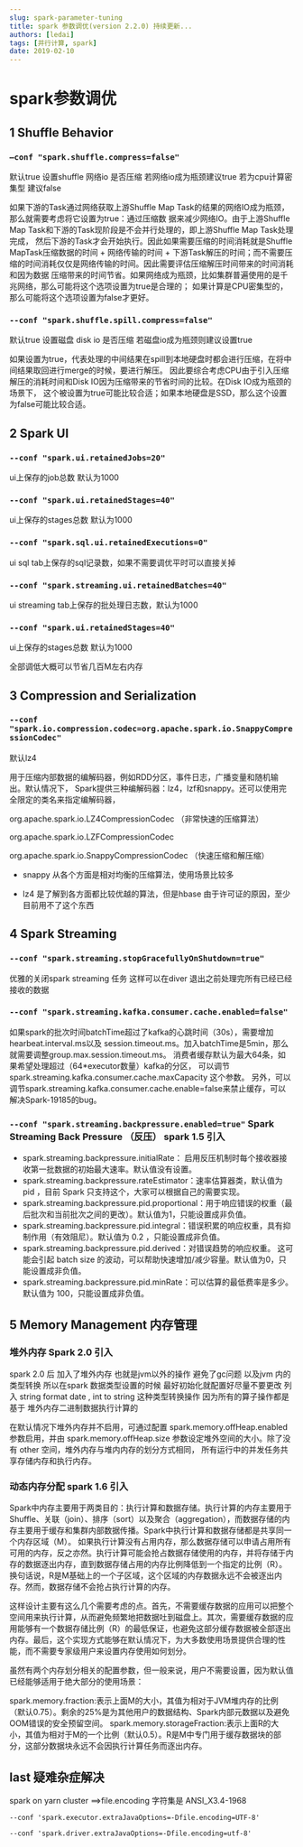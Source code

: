 ```yaml
---
slug: spark-parameter-tuning
title: spark 参数调优(version 2.2.0) 持续更新...
authors: [ledai]
tags: [并行计算, spark]
date: 2019-02-10
---
```


# spark参数调优

## 1 Shuffle Behavior
<!-- truncate -->

### `—conf "spark.shuffle.compress=false" ` 

默认true  设置shuffle 网络io 是否压缩 若网络io成为瓶颈建议true 若为cpu计算密集型 建议false


如果下游的Task通过网络获取上游Shuffle Map Task的结果的网络IO成为瓶颈，那么就需要考虑将它设置为true：通过压缩数
据来减少网络IO。由于上游Shuffle Map Task和下游的Task现阶段是不会并行处理的，即上游Shuffle Map Task处理完成，
然后下游的Task才会开始执行。因此如果需要压缩的时间消耗就是Shuffle MapTask压缩数据的时间 + 网络传输的时间 + 
下游Task解压的时间；而不需要压缩的时间消耗仅仅是网络传输的时间。因此需要评估压缩解压时间带来的时间消耗和因为数据
压缩带来的时间节省。如果网络成为瓶颈，比如集群普遍使用的是千兆网络，那么可能将这个选项设置为true是合理的；
如果计算是CPU密集型的，那么可能将这个选项设置为false才更好。

### `--conf "spark.shuffle.spill.compress=false"`

默认true  设置磁盘 disk io 是否压缩  若磁盘io成为瓶颈则建议设置true 

如果设置为true，代表处理的中间结果在spill到本地硬盘时都会进行压缩，在将中间结果取回进行merge的时候，要进行解压。
因此要综合考虑CPU由于引入压缩解压的消耗时间和Disk IO因为压缩带来的节省时间的比较。在Disk IO成为瓶颈的场景下，
这个被设置为true可能比较合适；如果本地硬盘是SSD，那么这个设置为false可能比较合适。




## 2 Spark UI

### `--conf "spark.ui.retainedJobs=20"`

ui上保存的job总数 默认为1000

### `--conf "spark.ui.retainedStages=40"`

ui上保存的stages总数 默认为1000

### `--conf "spark.sql.ui.retainedExecutions=0"`

ui sql tab上保存的sql记录数，如果不需要调优平时可以直接关掉

### `--conf "spark.streaming.ui.retainedBatches=40"`

ui streaming tab上保存的批处理日志数，默认为1000

### `--conf "spark.ui.retainedStages=40"`

ui上保存的stages总数 默认为1000

全部调低大概可以节省几百M左右内存

## 3 Compression and Serialization 

### `--conf "spark.io.compression.codec=org.apache.spark.io.SnappyCompressionCodec"`

默认lz4

用于压缩内部数据的编解码器，例如RDD分区，事件日志，广播变量和随机输出。默认情况下，
Spark提供三种编解码器：lz4，lzf和snappy。还可以使用完全限定的类名来指定编解码器，

org.apache.spark.io.LZ4CompressionCodec （非常快速的压缩算法）
 
org.apache.spark.io.LZFCompressionCodec

org.apache.spark.io.SnappyCompressionCodec （快速压缩和解压缩）

- snappy 从各个方面是相对均衡的压缩算法，使用场景比较多

- lz4 是了解到各方面都比较优越的算法，但是hbase 由于许可证的原因，至少目前用不了这个东西

## 4 Spark Streaming

### `--conf "spark.streaming.stopGracefullyOnShutdown=true"`

优雅的关闭spark streaming 任务  这样可以在diver 退出之前处理完所有已经已经接收的数据

### `--conf "spark.streaming.kafka.consumer.cache.enabled=false"`

如果spark的批次时间batchTime超过了kafka的心跳时间（30s），需要增加hearbeat.interval.ms以及
session.timeout.ms。加入batchTime是5min，那么就需要调整group.max.session.timeout.ms。
消费者缓存默认为最大64条，如果希望处理超过（64*executor数量）kafka的分区，
可以调节spark.streaming.kafka.consumer.cache.maxCapacity 这个参数。
另外，可以调节spark.streaming.kafka.consumer.cache.enable=false来禁止缓存，可以解决Spark-19185的bug。

### `--conf "spark.streaming.backpressure.enabled=true"` Spark Streaming Back Pressure （反压） spark 1.5 引入

- spark.streaming.backpressure.initialRate： 启用反压机制时每个接收器接收第一批数据的初始最大速率。默认值没有设置。
- spark.streaming.backpressure.rateEstimator：速率估算器类，默认值为 pid ，目前 Spark 只支持这个，大家可以根据自己的需要实现。
- spark.streaming.backpressure.pid.proportional：用于响应错误的权重（最后批次和当前批次之间的更改）。默认值为1，只能设置成非负值。
- spark.streaming.backpressure.pid.integral：错误积累的响应权重，具有抑制作用（有效阻尼）。默认值为 0.2 ，只能设置成非负值。
- spark.streaming.backpressure.pid.derived：对错误趋势的响应权重。 这可能会引起 batch size 的波动，可以帮助快速增加/减少容量。默认值为0，只能设置成非负值。
- spark.streaming.backpressure.pid.minRate：可以估算的最低费率是多少。默认值为 100，只能设置成非负值。

## 5 Memory Management 内存管理

### 堆外内存 Spark 2.0 引入
spark 2.0 后 加入了堆外内存 也就是jvm以外的操作 避免了gc问题 以及jvm 内的类型转换 所以在spark 数据类型设置的时候
最好初始化就配置好尽量不要更改 列入 string format date , int to string 这种类型转换操作 因为所有的算子操作都是基于
堆外内存二进制数据执行计算的

在默认情况下堆外内存并不启用，可通过配置 spark.memory.offHeap.enabled 参数启用，并由 
spark.memory.offHeap.size 参数设定堆外空间的大小。除了没有 other 空间，堆外内存与堆内内存的划分方式相同，
所有运行中的并发任务共享存储内存和执行内存。


### 动态内存分配 spark 1.6 引入
Spark中内存主要用于两类目的：执行计算和数据存储。执行计算的内存主要用于Shuffle、关联（join）、排序（sort）以及聚合（aggregation），而数据存储的内存主要用于缓存和集群内部数据传播。Spark中执行计算和数据存储都是共享同一个内存区域（M）。 如果执行计算没有占用内存，那么数据存储可以申请占用所有可用的内存，反之亦然。执行计算可能会抢占数据存储使用的内存，并将存储于内存的数据逐出内存，直到数据存储占用的内存比例降低到一个指定的比例（R）。 换句话说，R是M基础上的一个子区域，这个区域的内存数据永远不会被逐出内存。然而，数据存储不会抢占执行计算的内存。

这样设计主要有这么几个需要考虑的点。首先，不需要缓存数据的应用可以把整个空间用来执行计算，从而避免频繁地把数据吐到磁盘上。其次，需要缓存数据的应用能够有一个数据存储比例（R）的最低保证，也避免这部分缓存数据被全部逐出内存。最后，这个实现方式能够在默认情况下，为大多数使用场景提供合理的性能，而不需要专家级用户来设置内存使用如何划分。

虽然有两个内存划分相关的配置参数，但一般来说，用户不需要设置，因为默认值已经能够适用于绝大部分的使用场景：

spark.memory.fraction:表示上面M的大小，其值为相对于JVM堆内存的比例（默认0.75）。剩余的25%是为其他用户的数据结构、Spark内部元数据以及避免OOM错误的安全预留空间。
spark.memory.storageFraction:表示上面R的大小，其值为相对于M的一个比例（默认0.5）。R是M中专门用于缓存数据块的部分，这部分数据块永远不会因执行计算任务而逐出内存。

## last 疑难杂症解决

spark on yarn cluster ==>file.encoding 字符集是 ANSI_X3.4-1968

`--conf 'spark.executor.extraJavaOptions=-Dfile.encoding=UTF-8'`

`--conf 'spark.driver.extraJavaOptions=-Dfile.encoding=utf-8'`